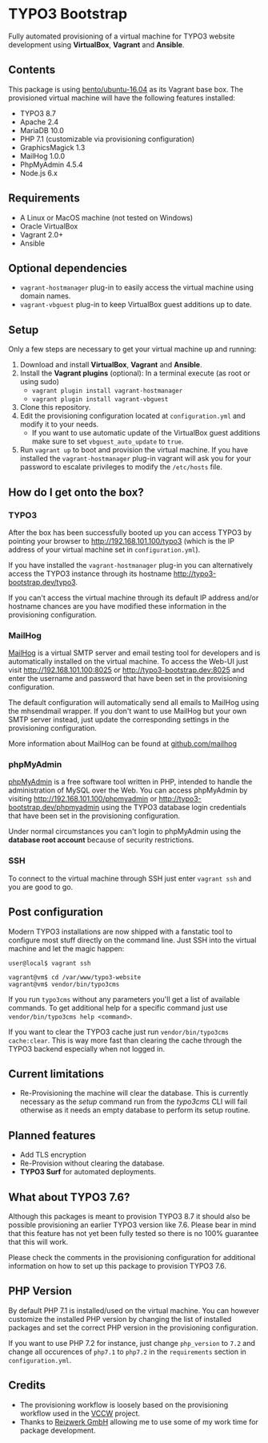# TYPO3 Bootstrap

Fully automated provisioning of a virtual machine for TYPO3 website development using **VirtualBox**, **Vagrant** and **Ansible**.

## Contents

This package is using [bento/ubuntu-16.04](https://app.vagrantup.com/bento/boxes/ubuntu-16.04) as its Vagrant base box. The provisioned virtual machine will have the following features installed:

* TYPO3 8.7
* Apache 2.4
* MariaDB 10.0
* PHP 7.1 (customizable via provisioning configuration)
* GraphicsMagick 1.3
* MailHog 1.0.0
* PhpMyAdmin 4.5.4
* Node.js 6.x

## Requirements

* A Linux or MacOS machine (not tested on Windows)
* Oracle VirtualBox
* Vagrant 2.0+
* Ansible

## Optional dependencies

* `vagrant-hostmanager` plug-in to easily access the virtual machine using domain names.
* `vagrant-vbguest` plug-in to keep VirtualBox guest additions up to date.

## Setup

Only a few steps are necessary to get your virtual machine up and running:

1. Download and install **VirtualBox**, **Vagrant** and **Ansible**.
2. Install the **Vagrant plugins** (optional): In a terminal execute (as root or using sudo)
    - `vagrant plugin install vagrant-hostmanager`
    - `vagrant plugin install vagrant-vbguest`
3. Clone this repository.
4. Edit the provisioning configuration located at `configuration.yml` and modify it to your needs.
    - If you want to use automatic update of the VirtualBox guest additions make sure to set `vbguest_auto_update` to `true`.
5. Run `vagrant up` to boot and provision the virtual machine. If you have installed the `vagrant-hostmanager` plug-in vagrant will ask you for your password to escalate privileges to modify the `/etc/hosts` file.

## How do I get onto the box?

### TYPO3

After the box has been successfully booted up you can access TYPO3 by pointing your browser to http://192.168.101.100/typo3 (which is the IP address of your virtual machine set in `configuration.yml`).

If you have installed the `vagrant-hostmanager` plug-in you can alternatively access the TYPO3 instance through its hostname http://typo3-bootstrap.dev/typo3.

If you can't access the virtual machine through its default IP address and/or hostname chances are you have modified these information in the provisioning configuration.

### MailHog

[MailHog](https://github.com/mailhog/MailHog) is a virtual SMTP server and email testing tool for developers and is automatically installed on the virtual machine. To access the Web-UI just visit http://192.168.101.100:8025 or http://typo3-bootstrap.dev:8025 and enter the username and password that have been set in the provisioning configuration.

The default configuration will automatically send all emails to MailHog using the mhsendmail wrapper. If you don't want to use MailHog but your own SMTP server instead, just update the corresponding settings in the provisioning configuration.

More information about MailHog can be found at [github.com/mailhog](https://github.com/mailhog/MailHog)

### phpMyAdmin

[phpMyAdmin](https://www.phpmyadmin.net/) is a free software tool written in PHP, intended to handle the administration of MySQL over the Web. You can access phpMyAdmin by visiting http://192.168.101.100/phpmyadmin or http://typo3-bootstrap.dev/phpmyadmin using the TYPO3 database login credentials that have been set in the provisioning configuration.

Under normal circumstances you can't login to phpMyAdmin using the **database root account** because of security restrictions.

### SSH

To connect to the virtual machine through SSH just enter `vagrant ssh` and you are good to go.

## Post configuration

Modern TYPO3 installations are now shipped with a fanstatic tool to configure most stuff directly on the command line. Just SSH into the virtual machine and let the magic happen:

```
user@local$ vagrant ssh

vagrant@vm$ cd /var/www/typo3-website
vagrant@vm$ vendor/bin/typo3cms
```

If you run `typo3cms` without any parameters you'll get a list of available commands. To get additional help for a specific command just use `vendor/bin/typo3cms help <command>`.

If you want to clear the TYPO3 cache just run `vendor/bin/typo3cms cache:clear`. This is way more fast than clearing the cache through the TYPO3 backend especially when not logged in.

## Current limitations

* Re-Provisioning the machine will clear the database. This is currently necessary as the *setup* command run from the *typo3cms* CLI will fail otherwise as it needs an empty database to perform its setup routine.

## Planned features

* Add TLS encryption
* Re-Provision without clearing the database.
* **TYPO3 Surf** for automated deployments.

## What about TYPO3 7.6?

Although this packages is meant to provision TYPO3 8.7 it should also be possible provisioning an earlier TYPO3 version like 7.6. Please bear in mind that this feature has not yet been fully tested so there is no 100% guarantee that this will work.

Please check the comments in the provisioning configuration for additional information on how to set up this package to provision TYPO3 7.6.

## PHP Version

By default PHP 7.1 is installed/used on the virtual machine. You can however customize the installed PHP version by changing the list of installed packages and set the correct PHP version in the provisioning configuration.

If you want to use PHP 7.2 for instance, just change `php_version` to `7.2` and change all occurences of `php7.1` to `php7.2` in the `requirements` section in `configuration.yml`.

## Credits

* The provisioning workflow is loosely based on the provisioning workflow used in the [VCCW](https://github.com/vccw-team/vccw) project.
* Thanks to [Reizwerk GmbH](https://www.reizwerk.com) allowing me to use some of my work time for package development.
